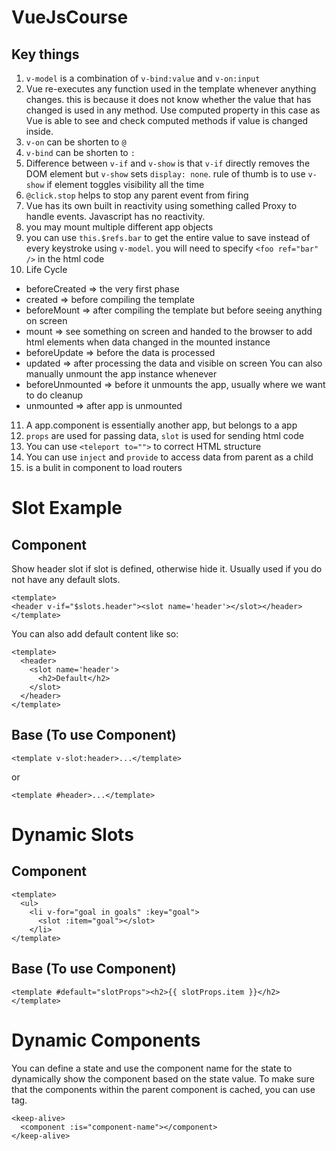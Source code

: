 # VueJsCourse
## Key things
1. `v-model` is a combination of `v-bind:value` and `v-on:input`
2. Vue re-executes any function used in the template whenever anything changes. this is because it does not know whether the value that has changed is used in any method. Use computed property in this case as Vue is able to see and check computed methods if value is changed inside.
3. `v-on` can be shorten to `@`
4. `v-bind` can be shorten to `:`
5. Difference between `v-if` and `v-show` is that `v-if` directly removes the DOM element but `v-show` sets `display: none`. rule of thumb is to use `v-show` if element toggles visibility all the time
6. `@click.stop` helps to stop any parent event from firing
7. Vue has its own built in reactivity using something called Proxy to handle events. Javascript has no reactivity.
8. you may mount multiple different app objects
9. you can use `this.$refs.bar` to get the entire value to save instead of every keystroke using `v-model`. you will need to specify `<foo ref="bar" />` in the html code
10. Life Cycle
- beforeCreated => the very first phase
- created => before compiling the template
- beforeMount => after compiling the template but before seeing anything on screen
- mount => see something on screen and handed to the browser to add html elements
when data changed in the mounted instance
- beforeUpdate => before the data is processed
- updated => after processing the data and visible on screen
You can also manually unmount the app instance whenever
- beforeUnmounted => before it unmounts the app, usually where we want to do cleanup
- unmounted => after app is unmounted
11. A app.component is essentially another app, but belongs to a app
12. `props` are used for passing data, `slot` is used for sending html code
13. You can use `<teleport to="">` to correct HTML structure
14. You can use `inject` and `provide` to access data from parent as a child
15. <router-view> is a bulit in component to load routers

# Slot Example
## Component
Show header slot if slot is defined, otherwise hide it. Usually used if you do not have any default slots.
```
<template>
<header v-if="$slots.header"><slot name='header'></slot></header>
</template>
```
You can also add default content like so:
```
<template>
  <header>
    <slot name='header'>
      <h2>Default</h2>
    </slot>
  </header>
</template>
```

## Base (To use Component)
```
<template v-slot:header>...</template>
```
or
```
<template #header>...</template>
```

# Dynamic Slots
## Component
```
<template>
  <ul>
    <li v-for="goal in goals" :key="goal">
      <slot :item="goal"></slot>
    </li>
</template>
```

## Base (To use Component)
```
<template #default="slotProps"><h2>{{ slotProps.item }}</h2></template>
```

# Dynamic Components
You can define a state and use the component name for the state to dynamically show the component based on the state value.
To make sure that the components within the parent component is cached, you can use <keep-alive> tag.
```
<keep-alive>
  <component :is="component-name"></component>
</keep-alive>
```
